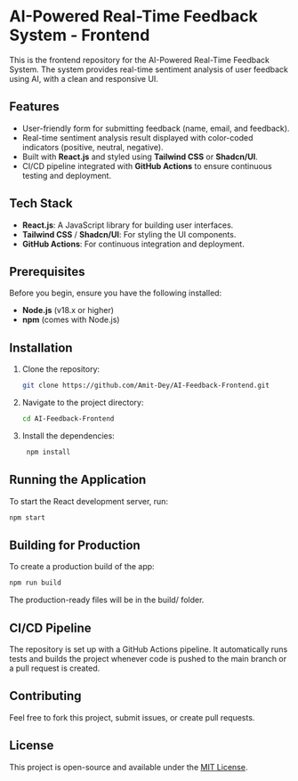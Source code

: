 # AI-Powered Real-Time Feedback System - Frontend

This is the frontend repository for the AI-Powered Real-Time Feedback System. The system provides real-time sentiment analysis of user feedback using AI, with a clean and responsive UI.

## Features

- User-friendly form for submitting feedback (name, email, and feedback).
- Real-time sentiment analysis result displayed with color-coded indicators (positive, neutral, negative).
- Built with **React.js** and styled using **Tailwind CSS** or **Shadcn/UI**.
- CI/CD pipeline integrated with **GitHub Actions** to ensure continuous testing and deployment.

## Tech Stack

- **React.js**: A JavaScript library for building user interfaces.
- **Tailwind CSS** / **Shadcn/UI**: For styling the UI components.
- **GitHub Actions**: For continuous integration and deployment.

## Prerequisites

Before you begin, ensure you have the following installed:

- **Node.js** (v18.x or higher)
- **npm** (comes with Node.js)

## Installation

1. Clone the repository:

   ```bash
   git clone https://github.com/Amit-Dey/AI-Feedback-Frontend.git

    ```
2. Navigate to the project directory:

   ```bash
   cd AI-Feedback-Frontend
   ```
3. Install the dependencies:

   ```bash
    npm install
    ```
## Running the Application
To start the React development server, run:
    
 ```bash
 npm start
 ```
## Building for Production
To create a production build of the app:
    
 ```bash
 npm run build
 ```
The production-ready files will be in the build/ folder.

## CI/CD Pipeline
The repository is set up with a GitHub Actions pipeline. It automatically runs tests and builds the project whenever code is pushed to the main branch or a pull request is created.

## Contributing
Feel free to fork this project, submit issues, or create pull requests.

## License
This project is open-source and available under the [MIT License](LICENSE).